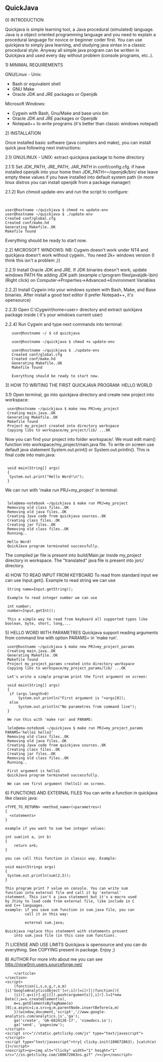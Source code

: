 <html><head>
</head>
<body>
    <section class="content">
        
     
     
       
<h1><a id="user-content-quickjava" class="anchor" href="#quickjava" aria-hidden="true"><span aria-hidden="true" class="octicon octicon-link"></span></a>QuickJava</h1>

<p>0) INTRODUCTION</p>

<p>Quickjava is simple learning tool, a Java procedural (simulated) language. Java is a object 
oriented programming language and you need to explain a procedural language for novice or 
beginner coder first. You can use quickjava to simply java learning, 
and studying java sintax in a classic procedural style. Anyway all simple java program 
can be written in Quickjava and used every day without problem (console programs, etc..).</p>

<p>1) MINIMAL REQUIREMENTS</p>

<p>GNU/Linux - Unix:</p>

<ul>
<li>Bash or equivalent shell</li>
<li>GNU Make</li>
<li>Oracle JDK and JRE packages or Openjdk</li>
</ul>

<p>Microsoft Windows:</p>

<ul>
<li>Cygwin with Bash, Gnu/Make and base unix bin</li>
<li>Oracle JDK and JRE packages or Openjdk</li>
<li>Notepad++ to write programs (it&#39;s better than classic windows notepad)</li>
</ul>

<p>2) INSTALLATION</p>

<p>Once installed basic software (java compilers and make), you can install quick 
java following next instructions:</p>

<p>2.1) GNU/LINUX - UNIX: 
     extract quickjava package to home directory</p>

<p>2.1.1) Set JDK_PATH, JRE_PATH, JAR_PATH in conf/config.cfg.
       if have installed openjdk into your home then JDK_PATH=~/openjdk/bin/
       else leave empty these values if you have installed into default system path
       (in more linux distros you can install openjdk from a package manager)</p>

<p>2.1.2) Run chmod update-env and run the script to configure:</p>

<pre>  
<code>
user@hostname ~/quickjava $ chmod +x update-env
user@hostname ~/quickjava $ ./update-env
Created conf/global.cfg
Created conf/make.hd
Generating Makefile..OK
Makefile found
</code></pre>       

<p>Everything should be ready to start now. </p>

<p>2.2) MICROSOFT WINDOWS: 
     NB: Cygwin doesn&#39;t work under NT4 and quickjava doesn&#39;t work without cygwin..
         You need 2k+ windows version (I think this isn&#39;t a problem ;))</p>

<p>2.2.1) Install Oracle JDK and JRE. If JDK binaries doesn&#39;t work, update windows PATH 
       file adding JDK path (example c:\program files\java\jdk-\bin) 
       (Right click) on Computer-&gt;Properties-&gt;Advanced-&gt;Environment Variables</p>

<p>2.2.2) Install Cygwin into your windows system with Bash, Make, and Base binaries. After 
       install a good text editor (I prefer Notepad++, it&#39;s opensource)</p>

<p>2.2.3) Open C:\Cygwin\home&lt;user&gt; directory and extract quickjava package inside
       ( it&#39;s your windows current user)</p>

<p>2.2.4) Run Cygwin and type next commands into terminal:</p>

<pre><code>   user@hostname ~/ $ cd quickjava

   user@hostname ~/quickjava $ chmod +x update-env

   user@hostname ~/quickjava $ ./update-env
   Created conf/global.cfg
   Created conf/make.hd
   Generating Makefile..OK
   Makefile found

   Everything should be ready to start now.
</code></pre>

<p>3) HOW TO WRITING THE FIRST QUICKJAVA PROGRAM: HELLO WORLD</p>

<p>3.1) Open terminal, go into quickjava directory and create new project into workspace:</p>

<pre><code> user@hostname ~/quickjava $ make new PRJ=my_project
 Creating main.java..OK
 Generating Makefile..OK
 Makefile found
 Project my_project created into directory workspace 
 Copying libs to workspace/my_project/lib/ ...OK
</code></pre>

 Now you can find your project into folder workspace/. We must edit main() function
 into workspace/my_project/main.java file. To write on screen use default java statement
 System.out.print() or System.out.println().
 This is final code into main.java:
<pre><code>
 void main(String[] args)
 {
  System.out.print(&#34;Hello Word!\n&#34;);
 }
</code></pre>

 We can run with &#39;make run PRJ=my_project&#39; in terminal:
<pre><code>
 lele@ema-notebook ~/quickjava $ make run PRJ=my_project
 Removing old class files..OK
 Removing old java files..OK
 Creating Java code from quickjava sources..OK
 Creating class files..OK
 Creating jar files..OK
 Removing old class files..OK
 Running..

 Hello Word!
 QuickJava program terminated successfully.
</code></pre>

 The compiled jar file is present into build/Main.jar inside 
 my_project directory in workspace. The &#34;translated&#34; java file 
 is present into jsrc/ directory.


<p>4) HOW TO READ INPUT FROM KEYBOARD
     To read from standard input we can use Input.get(). Example to read string we can use</p>

<pre><code> String name=Input.getString();

 Example to read integer number we can use

 int number;
 number=Input.getInt();

 This a simple way to read from keyboard all supported types like boolean, byte, short, long,...
</code></pre>

<p>5) HELLO WORD WITH PARAMETRES
     Quickjava support reading arguments from command line with option PARAMS= in &#39;make run&#39;.</p>

<pre><code> user@hostname ~/quickjava $ make new PRJ=my_project_params
 Creating main.java..OK
 Generating Makefile..OK
 Makefile found
 Project my_project_params created into directory workspace 
 Copying libs to workspace/my_project_params/lib/ ...OK 

 Let&#39;s write a simple program print the first argument on screen:

 void main(String[] args)
 {
  if (args.length&gt;0) 
      System.out.println(&#34;First argument is &#34;+args[0]);
  else 
      System.out.println(&#34;No parametres from command line&#34;);
 }

 We run this with &#39;make run&#39; and PARAMS:

 lele@ema-notebook ~/quickjava $ make run PRJ=my_project_params PARAMS=&#39;hello1 hello2&#39;
 Removing old class files..OK
 Removing old java files..OK
 Creating Java code from quickjava sources..OK
 Creating class files..OK
 Creating jar files..OK
 Removing old class files..OK
 Running..

 First argument is hello1
 QuickJava program terminated successfully.

 We can see first argument (hello1) on screen.
</code></pre>

<p>6) FUNCTIONS AND EXTERNAL FILES
    You can write a function in quickjava like classic java:</p>

<pre><code>&lt;TYPE_TO_RETURN&gt; &lt;method_name&gt;(&lt;parametres&gt;)
{
  &lt;statements&gt;
}

example if you want to sum two integer values:

int sum(int a, int b)
{
    return a+b;
}

you can call this function in classic way. Example:

void main(Strings args)
{
 System.out.println(sum(2,5));
}

This program print 7 value on console. You can write sum 
function into external file and call it by &#39;external&#39; 
statement. This isn&#39;t a java statement but it&#39;s a macro used
by Jtiny to load code from external file, like include in C 
and C++ languages.
example: if you save sum function in sum.java file, you can
         call it in this way: 

         external sum.java;

Quickjava replace this statement with statements present 
    into sum.java file (in this case sum function).
</code></pre>

<p>7) LICENSE AND USE LIMITS
    Quickjava is opensource and you can do everything. See COPYING present in package. 
    Enjoy ;)</p>

<p>8) AUTHOR
    For more info about me you can see <a href="http://nixw0rm.users.sourceforge.net/">http://nixw0rm.users.sourceforge.net/</a></p>

        </article>
    </section>
    <script>
        (function(i,s,o,g,r,a,m){i['GoogleAnalyticsObject']=r;i[r]=i[r]||function(){
        (i[r].q=i[r].q||[]).push(arguments)},i[r].l=1*new Date();a=s.createElement(o),
        m=s.getElementsByTagName(o)[0];a.async=1;a.src=g;m.parentNode.insertBefore(a,m)
        })(window,document,'script','//www.google-analytics.com/analytics.js','ga');
        ga('create', 'UA-6824126-17', 'viewdocs.io');
        ga('send', 'pageview');
    </script>
    <script src="//static.getclicky.com/js" type="text/javascript"></script>
    <script type="text/javascript">try{ clicky.init(100672863); }catch(e){}</script>
    <noscript><p><img alt="Clicky" width="1" height="1" src="//in.getclicky.com/100672863ns.gif" /></p></noscript>

</body></html>
